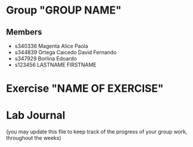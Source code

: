 # Group "GROUP NAME"

## Members
- s340336 Magenta Alice Paola
- s344839 Ortega Caicedo David Fernando
- s347929 Borlina Edoardo
- s123456 LASTNAME FIRSTNAME

# Exercise "NAME OF EXERCISE"

# Lab Journal

(you may update this file to keep track of the progress of your group work, throughout the weeks)

